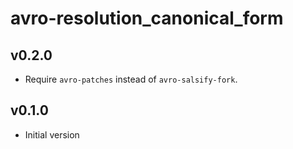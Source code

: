 # avro-resolution_canonical_form

## v0.2.0
- Require `avro-patches` instead of `avro-salsify-fork`.

## v0.1.0
- Initial version
